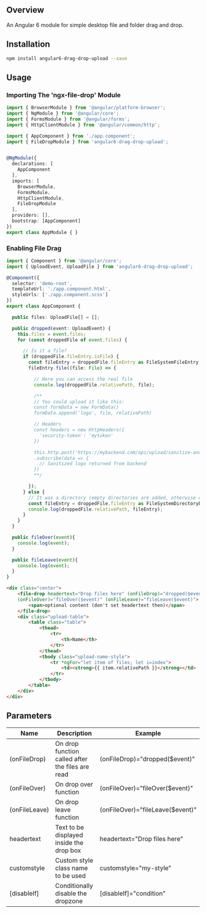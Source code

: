 ## Overview

An Angular 6 module for simple desktop file and folder drag and drop.

## Installation

```bash
npm install angular6-drag-drop-upload --save
```

## Usage

### Importing The 'ngx-file-drop' Module

```TypeScript
import { BrowserModule } from '@angular/platform-browser';
import { NgModule } from '@angular/core';
import { FormsModule } from '@angular/forms';
import { HttpClientModule } from '@angular/common/http';

import { AppComponent } from './app.component';
import { FileDropModule } from 'angular6-drag-drop-upload';


@NgModule({
  declarations: [
    AppComponent
  ],
  imports: [
    BrowserModule,
    FormsModule,
    HttpClientModule,
    FileDropModule
  ],
  providers: [],
  bootstrap: [AppComponent]
})
export class AppModule { }
```

### Enabling File Drag

```TypeScript
import { Component } from '@angular/core';
import { UploadEvent, UploadFile } from 'angular6-drag-drop-upload';

@Component({
  selector: 'demo-root',
  templateUrl: './app.component.html',
  styleUrls: ['./app.component.scss']
})
export class AppComponent {

  public files: UploadFile[] = [];

  public dropped(event: UploadEvent) {
    this.files = event.files;
    for (const droppedFile of event.files) {

      // Is it a file?
      if (droppedFile.fileEntry.isFile) {
        const fileEntry = droppedFile.fileEntry as FileSystemFileEntry;
        fileEntry.file((file: File) => {

          // Here you can access the real file
          console.log(droppedFile.relativePath, file);

          /**
          // You could upload it like this:
          const formData = new FormData()
          formData.append('logo', file, relativePath)

          // Headers
          const headers = new HttpHeaders({
            'security-token': 'mytoken'
          })

          this.http.post('https://mybackend.com/api/upload/sanitize-and-save-logo', formData, { headers: headers, responseType: 'blob' })
          .subscribe(data => {
            // Sanitized logo returned from backend
          })
          **/

        });
      } else {
        // It was a directory (empty directories are added, otherwise only files)
        const fileEntry = droppedFile.fileEntry as FileSystemDirectoryEntry;
        console.log(droppedFile.relativePath, fileEntry);
      }
    }
  }

  public fileOver(event){
    console.log(event);
  }

  public fileLeave(event){
    console.log(event);
  }
}
```

```HTML
<div class="center">
    <file-drop headertext="Drop files here" (onFileDrop)="dropped($event)"
    (onFileOver)="fileOver($event)" (onFileLeave)="fileLeave($event)">
        <span>optional content (don't set headertext then)</span>
    </file-drop>
    <div class="upload-table">
        <table class="table">
            <thead>
                <tr>
                    <th>Name</th>
                </tr>
            </thead>
            <tbody class="upload-name-style">
                <tr *ngFor="let item of files; let i=index">
                    <td><strong>{{ item.relativePath }}</strong></td>
                </tr>
            </tbody>
        </table>
    </div>
</div>
```

## Parameters

| Name          | Description                                      | Example                          |
| ------------- | ------------------------------------------------ | -------------------------------- |
| (onFileDrop)  | On drop function called after the files are read | (onFileDrop)="dropped($event)"   |
| (onFileOver)  | On drop over function                            | (onFileOver)="fileOver($event)"  |
| (onFileLeave) | On drop leave function                           | (onFileOver)="fileLeave($event)" |
| headertext    | Text to be displayed inside the drop box         | headertext="Drop files here"     |
| customstyle   | Custom style class name to be used               | customstyle="my-style"           |
| [disableIf]   | Conditionally disable the dropzone               | [disableIf]="condition"          |
